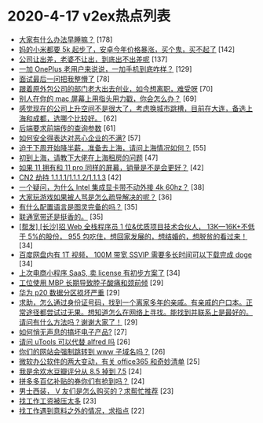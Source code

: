 # 2020-4-17 v2ex热点列表

+ [大家有什么办法早睡嘛？](https://www.v2ex.com/t/663301#reply178) [178]
+ [妈的小米都要 5k 起步了，安卓今年价格暴涨，买个鬼，买不起了](https://www.v2ex.com/t/663348#reply142) [142]
+ [公司让出差，老婆不让出，到底出不出差呢](https://www.v2ex.com/t/663324#reply137) [137]
+ [一加 OnePlus 老用户来说说，一加手机到底咋样？](https://www.v2ex.com/t/663349#reply129) [129]
+ [面试最后一问把我整懵了](https://www.v2ex.com/t/663387#reply78) [78]
+ [跟着原外包公司的部门老大出去创业，如今想离职，难受呀](https://www.v2ex.com/t/663362#reply70) [70]
+ [别人在你的 mac 屏幕上用指头用力戳，你会怎么办？](https://www.v2ex.com/t/663359#reply69) [69]
+ [感觉现在的公司上升空间不是很大了，考虑换城市跳槽，目前在大连，备选上海和成都，选哪个比较好。](https://www.v2ex.com/t/663294#reply62) [62]
+ [后端要求前端传的查询参数](https://www.v2ex.com/t/663436#reply61) [61]
+ [如何安全得表达对恶心企业的不满?](https://www.v2ex.com/t/663494#reply57) [57]
+ [迫于下周开始降半薪，准备去上海，请问上海情况如何？](https://www.v2ex.com/t/663405#reply55) [55]
+ [初到上海，请教下大佬在上海租房的问题](https://www.v2ex.com/t/663477#reply47) [47]
+ [如果 11 拥有和 11 pro 同样的屏幕，销量是不是会更好？](https://www.v2ex.com/t/663346#reply42) [42]
+ [CN2 劫持 1.1.1.1/1.1.1.2/1.1.1.3](https://www.v2ex.com/t/663279#reply42) [42]
+ [一个疑问，为什么 Intel 集成显卡带不动外接 4k 60hz？](https://www.v2ex.com/t/663411#reply38) [38]
+ [大家玩游戏如果被人骂是怎么疏导解决的呢？](https://www.v2ex.com/t/663574#reply36) [36]
+ [有什么配置语言是图灵完备的吗？](https://www.v2ex.com/t/663342#reply35) [35]
+ [联通宽带还是挺香的。](https://www.v2ex.com/t/663530#reply35) [35]
+ [[帮发] [长沙]招 Web 全栈程序员 1 位&优质项目技术合伙人， 13K—16K+不低于 5%的股份， 955 包吃住，想回家发展的，想结婚的，想脱贫的看过来！](https://www.v2ex.com/t/663317#reply34) [34]
+ [百度网盘内有 1T 视频， 100M 带宽 SSVIP 需要多长时间可以下载完成 doge](https://www.v2ex.com/t/663339#reply34) [34]
+ [上次电商小程序 SaaS, 卖 license 有初步方案了](https://www.v2ex.com/t/663363#reply34) [34]
+ [工位使用 MBP 长期导致脖子酸痛和颈前倾](https://www.v2ex.com/t/663303#reply29) [29]
+ [华为 p20 数据分区损坏严重](https://www.v2ex.com/t/663338#reply29) [29]
+ [求助，怎么通过身份证号码，找到一个离家多年的亲戚。有亲戚的户口本。正常途径都尝试过无果。想知道怎么在网络上寻找。能找到并联系上是最好的。请问有什么方法吗？谢谢大家了！](https://www.v2ex.com/t/663370#reply29) [29]
+ [如何悄无声息的搞坏电子产品?](https://www.v2ex.com/t/663438#reply27) [27]
+ [请问 uTools 可以代替 alfred 吗](https://www.v2ex.com/t/663327#reply26) [26]
+ [你们的网站会强制跳转到 www 子域名吗？](https://www.v2ex.com/t/663287#reply26) [26]
+ [微软办公软件的两大变动，有关 office365 和奇妙清单](https://www.v2ex.com/t/663286#reply25) [25]
+ [我是余欢水豆瓣评分从 8.5 掉到 7.5](https://www.v2ex.com/t/663397#reply24) [24]
+ [拼多多百亿补贴的券你们有抢到吗？](https://www.v2ex.com/t/663293#reply24) [24]
+ [男士西装， V 友们是怎么购买的？求帮忙推荐](https://www.v2ex.com/t/663375#reply23) [23]
+ [找工作工资被压太多](https://www.v2ex.com/t/663383#reply23) [23]
+ [找工作遇到意料之外的情况，求指点](https://www.v2ex.com/t/663332#reply22) [22]
